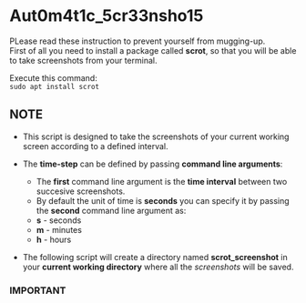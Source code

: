 # Aut0m4t1c_5cr33nsho15

PLease read these instruction to prevent yourself from mugging-up.<br>
First of all you need to install a package called **scrot**, so that you will be able to take screenshots from your terminal.<br>

Execute this command:<br>
`sudo apt install scrot`

## NOTE
* This script is designed to take the screenshots of your current working screen according to a defined interval.
* The **time-step** can be defined by passing **command line arguments**:
   * The **first** command line argument is the **time interval** between two succesive screenshots.
   * By default the unit of time is **seconds** you can specify it by passing the **second** command line argument as:
    * **s** - seconds
    * **m** - minutes
    * **h** - hours  

* The following script will create a directory named **scrot_screenshot** in your **current working directory** where all the *screenshots* will be saved.
### IMPORTANT

